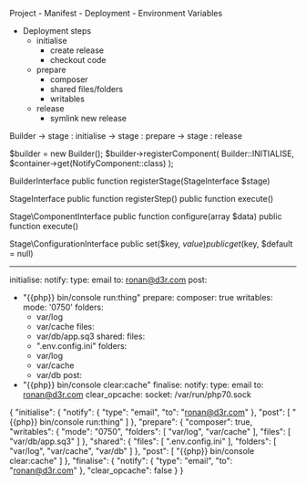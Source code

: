 Project
    - Manifest
    - Deployment
      - Environment Variables

* Deployment steps
  - initialise
    - create release
    - checkout code
  - prepare
    - composer
    - shared files/folders
    - writables
  - release
    - symlink new release



Builder
  -> stage : initialise
  -> stage : prepare
  -> stage : release


$builder = new Builder();
$builder->registerComponent(
  Builder::INITIALISE,
  $container->get(NotifyComponent::class)
);

BuilderInterface
  public function registerStage(StageInterface $stage)

StageInterface
  public function registerStep()
  public function execute()

Stage\ComponentInterface
  public function configure(array $data)
  public function execute()

Stage\ConfigurationInterface
  public set($key, $value)
  public get($key, $default = null)



---
initialise:
  notify:
    type: email
    to: ronan@d3r.com
  post:
  - "{{php}} bin/console run:thing"
prepare:
  composer: true
  writables:
    mode: '0750'
    folders:
    - var/log
    - var/cache
    files:
    - var/db/app.sq3
  shared:
    files:
    - ".env.config.ini"
    folders:
    - var/log
    - var/cache
    - var/db
  post:
  - "{{php}} bin/console clear:cache"
finalise:
  notify:
    type: email
    to: ronan@d3r.com
  clear_opcache:
    socket: /var/run/php70.sock


{
    "initialise": {
        "notify": {
            "type": "email",
            "to": "ronan@d3r.com"
        },
        "post": [
            "{{php}} bin/console run:thing"
        ]
    },
    "prepare": {
        "composer": true,
        "writables": {
            "mode": "0750",
            "folders": [
                "var/log",
                "var/cache"
            ],
            "files": [
                "var/db/app.sq3"
            ]
        },
        "shared": {
            "files": [
                ".env.config.ini"
            ],
            "folders": [
                "var/log",
                "var/cache",
                "var/db"
            ]
        },
        "post": [
            "{{php}} bin/console clear:cache"
        ]
    },
    "finalise": {
        "notify": {
            "type": "email",
            "to": "ronan@d3r.com"
        },
        "clear_opcache": false
    }
}
